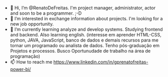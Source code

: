 -	 👋 Hi, I’m @RenatoDeFreitas. I'm project manager, administrator, actor and soon to be a programmer. ;-D
- 👀 I’m interested in  exchange information about projects. I'm looking for a new job opportunity. 
-  🌱 I’m currently learning analyze and develop systems. Studying frontend and backend. Also learning english. (interesse em aprender HTML-CSS, python, JAVA, JavaScript, banco de dados e demais recursos para me tornar um programado ou analista de dados. Tenho pós-graduação em Projetos e processos. Busco Oportunudade de trabalho na área de programação)
- 📫 How to reach me https://www.linkedin.com/in/gprenatofreitas-power-bi/

<!---
RenatoDeFreitas/RenatoDeFreitas is a ✨ special ✨ repository because its `README.md` (this file) appears on your GitHub profile.
You can click the Preview link to take a look at your changes.
--->  
